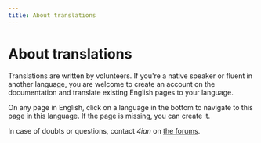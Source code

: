 ```yaml
---
title: About translations
---
```

# About translations

Translations are written by volunteers. If you're a native speaker or fluent in another language, you are welcome to create an account on the documentation and translate existing English pages to your language.

On any page in English, click on a language in the bottom to navigate to this page in this language. If the page is missing, you can create it.

In case of doubts or questions, contact *4ian* on [the forums](https://forum.gdevelop.io).